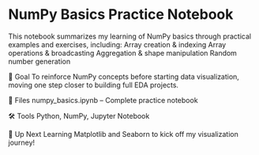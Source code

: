 # NumPy Basics Practice Notebook
This notebook summarizes my learning of NumPy basics through practical examples and exercises, including:
Array creation & indexing
Array operations & broadcasting
Aggregation & shape manipulation
Random number generation

🎯 Goal
To reinforce NumPy concepts before starting data visualization, moving one step closer to building full EDA projects.

📁 Files
numpy_basics.ipynb – Complete practice notebook

🛠️ Tools
Python, NumPy, Jupyter Notebook

🚀 Up Next
Learning Matplotlib and Seaborn to kick off my visualization journey!

